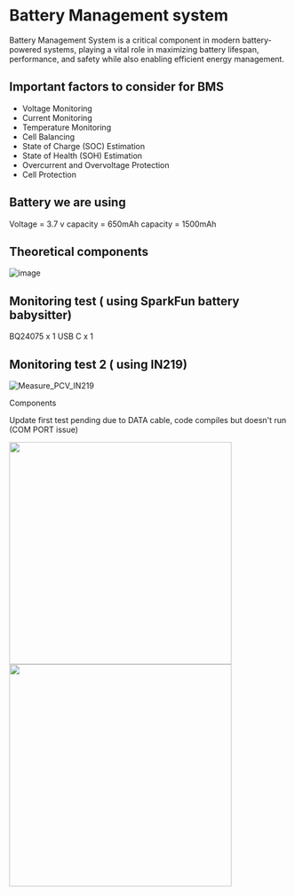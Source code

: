 # Battery Management system
Battery Management System is a critical component in modern battery-powered systems, playing a vital role in maximizing battery lifespan, performance, and safety while also enabling efficient energy management.
## Important factors to consider for BMS 
- Voltage Monitoring
- Current Monitoring
- Temperature Monitoring
- Cell Balancing
- State of Charge (SOC) Estimation
- State of Health (SOH) Estimation
- Overcurrent and Overvoltage Protection
- Cell Protection

## Battery we are using 
Voltage = 3.7 v 
capacity = 650mAh 
capacity = 1500mAh 

 

## Theoretical components 
![image](https://github.com/kyobg/HOOF-IMU/assets/36013919/32105fca-ccde-4b90-add7-348e40dd0f3c)




## Monitoring test  ( using SparkFun battery babysitter) 
BQ24075 x 1
USB C x 1

## Monitoring test 2 ( using IN219) 
![Measure_PCV_IN219](https://github.com/kyobg/HOOF-IMU/assets/36013919/2514611c-c6ba-4a68-a966-0f0bcee958d8)

Components 

Update first test pending due to DATA cable, code compiles but doesn't run (COM PORT issue)


<img src="[https://github.com/kyobg/HOOF-IMU/assets/36013919/fcc911b9-fe59-40ce-9c5e-247d3c363624](https://github.com/kyobg/HOOF-IMU/assets/36013919/f7ea6fc0-9b91-4a8e-8a02-d296959e3888) " width="400">


<img src="https://github.com/kyobg/HOOF-IMU/assets/36013919/fcc911b9-fe59-40ce-9c5e-247d3c363624 " width="400">
